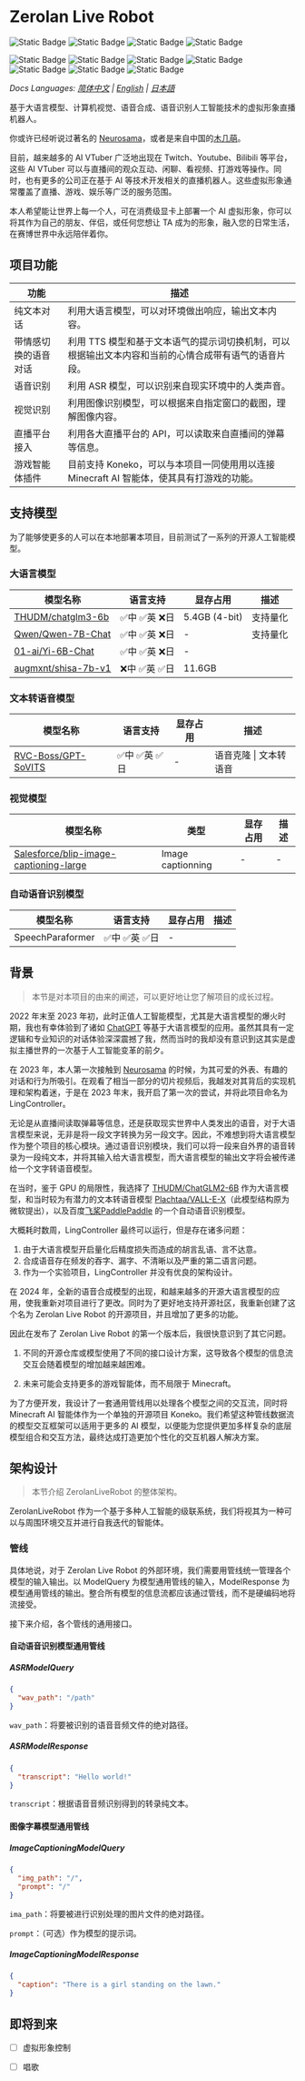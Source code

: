 # Zerolan Live Robot

![Static Badge](https://img.shields.io/badge/Python%20-%203.10%20-%20blue) ![Static Badge](https://img.shields.io/badge/Node%20-%2020.9.0%20-%20violet) ![Static Badge](https://img.shields.io/badge/CUDA%20-%202.1.1%2Bcu118%20-%20green) ![Static Badge](https://img.shields.io/badge/License%20-%20GPLv3%20-%20orange) 

![Static Badge](https://img.shields.io/badge/AI%20VTuber%20-%20green) ![Static Badge](https://img.shields.io/badge/Bilibli%20Live%20-%20green) ![Static Badge](https://img.shields.io/badge/Large%20Language%20Model%20-%20green) ![Static Badge](https://img.shields.io/badge/Text%20to%20Speech%20-%20green) ![Static Badge](https://img.shields.io/badge/Image%20to%20Text%20-%20green) ![Static Badge](https://img.shields.io/badge/Minecraft%20AI%20Agent%20-%20green) ![Static Badge](https://img.shields.io/badge/Automatic%20Speech%20Recognition%20%20-%20green)

*Docs Languages: [简体中文](https://github.com/AkagawaTsurunaki/ZerolanLiveRobot/blob/main/README.md) | [English](https://github.com/AkagawaTsurunaki/ZerolanLiveRobot/blob/main/docs/en/README.md) | [日本語](https://github.com/AkagawaTsurunaki/ZerolanLiveRobot/blob/main/docs/ja/README.md)*

基于大语言模型、计算机视觉、语音合成、语音识别人工智能技术的虚拟形象直播机器人。

你或许已经听说过著名的 [Neurosama](https://virtualyoutuber.fandom.com/wiki/Neuro-sama)，或者是来自中国的[木几萌](https://mobile.moegirl.org.cn/%E6%9C%A8%E5%87%A0%E8%90%8C)。 

目前，越来越多的 AI VTuber 广泛地出现在 Twitch、Youtube、Bilibili 等平台，这些 AI VTuber 可以与直播间的观众互动、闲聊、看视频、打游戏等操作。同时，也有更多的公司正在基于 AI 等技术开发相关的直播机器人。这些虚拟形象通常覆盖了直播、游戏、娱乐等广泛的服务范围。

本人希望能让世界上每一个人，可在消费级显卡上部署一个 AI 虚拟形象，你可以将其作为自己的朋友、伴侣，或任何您想让 TA 成为的形象，融入您的日常生活，在赛博世界中永远陪伴着你。

## 项目功能

| 功能                 | 描述                                                         |
| -------------------- | ------------------------------------------------------------ |
| 纯文本对话           | 利用大语言模型，可以对环境做出响应，输出文本内容。           |
| 带情感切换的语音对话 | 利用 TTS 模型和基于文本语气的提示词切换机制，可以根据输出文本内容和当前的心情合成带有语气的语音片段。 |
| 语音识别             | 利用 ASR 模型，可以识别来自现实环境中的人类声音。            |
| 视觉识别             | 利用图像识别模型，可以根据来自指定窗口的截图，理解图像内容。 |
| 直播平台接入         | 利用各大直播平台的 API，可以读取来自直播间的弹幕等信息。     |
| 游戏智能体插件       | 目前支持 Koneko，可以与本项目一同使用用以连接 Minecraft AI 智能体，使其具有打游戏的功能。 |

## 支持模型

为了能够使更多的人可以在本地部署本项目，目前测试了一系列的开源人工智能模型。

### 大语言模型

| 模型名称                                                     | 语言支持    | 显存占用      | 描述     |
| ------------------------------------------------------------ | ----------- | ------------- | -------- |
| [THUDM/chatglm3-6b](https://huggingface.co/THUDM/chatglm3-6b) | ✅中 ✅英 ❌日 | 5.4GB (4-bit) | 支持量化 |
| [Qwen/Qwen-7B-Chat](https://huggingface.co/Qwen/Qwen-7B-Chat) | ✅中 ✅英 ❌日 | -             | 支持量化 |
| [01-ai/Yi-6B-Chat](https://huggingface.co/01-ai/Yi-6B-Chat)  | ✅中 ✅英 ❌日 | -             |          |
| [augmxnt/shisa-7b-v1](https://huggingface.co/augmxnt/shisa-7b-v1) | ❌中 ✅英 ✅日 | 11.6GB        |          |

### 文本转语音模型

| 模型名称                                                     | 语言支持    | 显存占用 | 描述                   |
| ------------------------------------------------------------ | ----------- | -------- | ---------------------- |
| [RVC-Boss/GPT-SoVITS](https://github.com/RVC-Boss/GPT-SoVITS) | ✅中 ✅英 ✅日 | -        | 语音克隆 \| 文本转语音 |

### 视觉模型

| 模型名称                                                     | 类型              | 显存占用 | 描述 |
| ------------------------------------------------------------ | ----------------- | -------- | ---- |
| [Salesforce/blip-image-captioning-large](https://huggingface.co/Salesforce/blip-image-captioning-large) | Image captionning | -        | -    |

### 自动语音识别模型

| 模型名称         | 语言支持    | 显存占用 | 描述 |
| ---------------- | ----------- | -------- | ---- |
| SpeechParaformer | ✅中 ✅英 ✅日 | -        |      |

## 背景

> 本节是对本项目的由来的阐述，可以更好地让您了解项目的成长过程。

2022 年末至 2023 年初，此时正值人工智能模型，尤其是大语言模型的爆火时期，我也有幸体验到了诸如 [ChatGPT](https://openai.com/chatgpt) 等基于大语言模型的应用。虽然其具有一定逻辑和专业知识的对话体验深深震撼了我，然而当时的我却没有意识到这其实是虚拟主播世界的一次基于人工智能变革的前夕。

在 2023 年，本人第一次接触到 [Neurosama](https://virtualyoutuber.fandom.com/wiki/Neuro-sama) 的时候，为其可爱的外表、有趣的对话和行为所吸引。在观看了相当一部分的切片视频后，我越发对其背后的实现机理和架构着迷，于是在 2023 年末，我开启了第一次的尝试，并将此项目命名为 LingController。

无论是从直播间读取弹幕等信息，还是获取现实世界中人类发出的语音，对于大语言模型来说，无非是将一段文字转换为另一段文字。因此，不难想到将大语言模型作为整个项目的核心模块。通过语音识别模块，我们可以将一段来自外界的语音转录为一段纯文本，并将其输入给大语言模型，而大语言模型的输出文字将会被传递给一个文字转语音模型。

在当时，鉴于 GPU 的局限性，我选择了 [THUDM/ChatGLM2-6B](https://github.com/thudm/chatglm2-6b) 作为大语言模型，和当时较为有潜力的文本转语音模型 [Plachtaa/VALL-E-X](https://github.com/Plachtaa/VALL-E-X)（此模型结构原为微软提出），以及百度[飞桨PaddlePaddle](https://www.paddlepaddle.org.cn/) 的一个自动语音识别模型。

大概耗时数周，LingController 最终可以运行，但是存在诸多问题：

1. 由于大语言模型开启量化后精度损失而造成的胡言乱语、言不达意。
2. 合成语音存在频发的吞字、漏字、不清晰以及严重的第二语言问题。
3. 作为一个实验项目，LingController 并没有优良的架构设计。

在 2024 年，全新的语音合成模型的出现，和越来越多的开源大语言模型的应用，使我重新对项目进行了更改。同时为了更好地支持开源社区，我重新创建了这个名为 Zerolan Live Robot 的开源项目，并且增加了更多的功能。

因此在发布了 Zerolan Live Robot 的第一个版本后，我很快意识到了其它问题。

1. 不同的开源仓库或模型使用了不同的接口设计方案，这导致各个模型的信息流交互会随着模型的增加越来越困难。

2. 未来可能会支持更多的游戏智能体，而不局限于 Minecraft。

为了方便开发，我设计了一套通用管线用以处理各个模型之间的交互流，同时将 Minecraft AI 智能体作为一个单独的开源项目 Koneko。我们希望这种管线数据流的模型交互框架可以适用于更多的 AI 模型，以便能为您提供更加多样复杂的底层模型组合和交互方法，最终达成打造更加个性化的交互机器人解决方案。

## 架构设计

> 本节介绍 ZerolanLiveRobot 的整体架构。

ZerolanLiveRobot 作为一个基于多种人工智能的级联系统，我们将视其为一种可以与周围环境交互并进行自我迭代的智能体。

### 管线

具体地说，对于 Zerolan Live Robot 的外部环境，我们需要用管线统一管理各个模型的输入输出。以 ModelQuery 为模型通用管线的输入，ModelResponse 为模型通用管线的输出。整合所有模型的信息流都应该通过管线，而不是硬编码地将流接受。

接下来介绍，各个管线的通用接口。

#### 自动语音识别模型通用管线

##### ASRModelQuery

```json
{
  "wav_path": "/path"
}
```

`wav_path`：将要被识别的语音音频文件的绝对路径。

##### ASRModelResponse

```json
{
  "transcript": "Hello world!"
}
```

`transcript`：根据语音音频识别得到的转录纯文本。

#### 图像字幕模型通用管线

##### ImageCaptioningModelQuery

```json
{
  "img_path": "/",
  "prompt": "/"
}
```

`ima_path`：将要被进行识别处理的图片文件的绝对路径。

`prompt`：（可选）作为模型的提示词。

##### ImageCaptioningModelResponse

```json
{
  "caption": "There is a girl standing on the lawn."
}
```



## 即将到来

- [ ] 虚拟形象控制
- [ ] 唱歌

